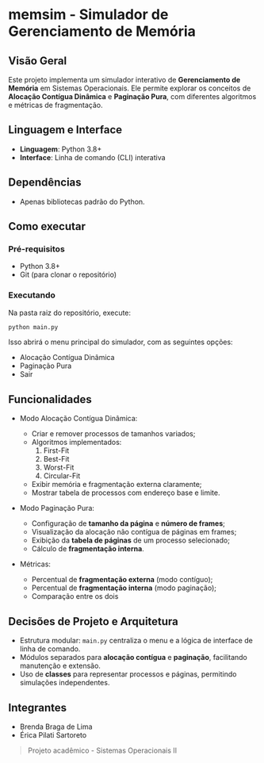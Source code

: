 # **memsim - Simulador de Gerenciamento de Memória**

## Visão Geral
Este projeto implementa um simulador interativo de **Gerenciamento de Memória** em Sistemas Operacionais.
Ele permite explorar os conceitos de **Alocação Contígua Dinâmica** e **Paginação Pura**, com diferentes algoritmos e métricas de fragmentação.

## Linguagem e Interface
- **Linguagem**: Python 3.8+
- **Interface**: Linha de comando (CLI) interativa

## Dependências
- Apenas bibliotecas padrão do Python.

## **Como executar**

### **Pré-requisitos**
- Python 3.8+
- Git (para clonar o repositório)

### **Executando**
Na pasta raiz do repositório, execute:

```bash
python main.py
```

Isso abrirá o menu principal do simulador, com as seguintes opções:
- Alocação Contígua Dinâmica
- Paginação Pura
- Sair

## **Funcionalidades**
- Modo Alocação Contígua Dinâmica:
    - Criar e remover processos de tamanhos variados;
    - Algoritmos implementados:
        1. First-Fit
        2. Best-Fit
        3. Worst-Fit
        4. Circular-Fit
    - Exibir memória e fragmentação externa claramente;
    - Mostrar tabela de processos com endereço base e limite.

- Modo Paginação Pura:
    - Configuração de **tamanho da página** e **número de frames**;
    - Visualização da alocação não contígua de páginas em frames;
    - Exibição da **tabela de páginas** de um processo selecionado;
    - Cálculo de **fragmentação interna**.

- Métricas:
    - Percentual de **fragmentação externa** (modo contíguo);
    - Percentual de **fragmentação interna** (modo paginação);
    - Comparação entre os dois 

## Decisões de Projeto e Arquitetura
- Estrutura modular: `main.py` centraliza o menu e a lógica de interface de linha de comando.
- Módulos separados para **alocação contígua** e **paginação**, facilitando manutenção e extensão.
- Uso de **classes** para representar processos e páginas, permitindo simulações independentes.


## Integrantes 
- Brenda Braga de Lima
- Érica Pilati Sartoreto


>  Projeto acadêmico - Sistemas Operacionais II

